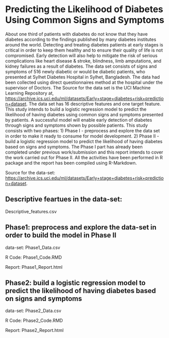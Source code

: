 
# Predicting the Likelihood of Diabetes Using Common Signs and Symptoms
About one third of patients with diabetes do not know that they have diabetes according to the findings published by many diabetes institutes around the world. Detecting and treating diabetes patients at early stages is critical in order to keep them healthy and to ensure their quality of life is not compromised. Early detection will also help to mitigate the risk of serious complications like heart disease &amp; stroke, blindness, limb amputations, and kidney failures as a result of diabetes.  The data set consists of signs and symptoms of 516 newly diabetic or would be diabetic patients, who presented at Sylhet Diabetes Hospital in Sylhet, Bangladesh. The data had been collected using direct questionnaires method at the hospital under the supervisor of Doctors. The Source for the data set is the UCI Machine Learning Repository at, https://archive.ics.uci.edu/ml/datasets/Early+stage+diabetes+risk+prediction+dataset. The data set has 16 descriptive features and one target feature.  This study intends to build a logistic regression model to predict the likelihood of having diabetes using common signs and symptoms presented by patients. A successful model will enable early detection of diabetes through signs and symptoms shown by possible patients.  This study consists with two phases: 1) Phase I - preprocess and explore the data set in order to make it ready to consume for model development. 2) Phase II - build a logistic regression model to predict the likelihood of having diabetes based on signs and symptoms. The Phase I part has already been completed under previous work/submission and this report intends to cover the work carried out for Phase II.  All the activities have been performed in R package and the report has been compiled using R-Markdown.

Source for the data-set:
https://archive.ics.uci.edu/ml/datasets/Early+stage+diabetes+risk+prediction+dataset.

## Descriptive feartues in the data-set:
Descriptive_features.csv
 

## Phase1: preprocess and explore the data-set in order to build the model in Phase II

data-set: Phase1_Data.csv

R Code: Phase1_Code.RMD

Report: Phase1_Report.html

## Phase2: build a logistic regression model to predict the likelihood of having diabetes based on signs and symptoms

data-set: Phase2_Data.csv

R Code: Phase2_Code.RMD

Report: Phase2_Report.html
